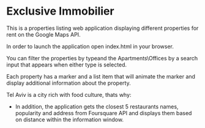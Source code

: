 # Exclusive Immobilier

This is a properties listing web application displaying different properties for rent on the Google Maps API.

In order to launch the application open index.html in your browser.

You can filter the properties by typeand the Apartments\Offices by a search input that appears when either type is selected.

Each property has a marker and a list item that will animate the marker and display additional information about the property.

Tel Aviv is a city rich with food culture, thats why:

* In addition, the application gets the closest 5 restaurants names, popularity and address from Foursquare API and displays them based on distance within the information window.

